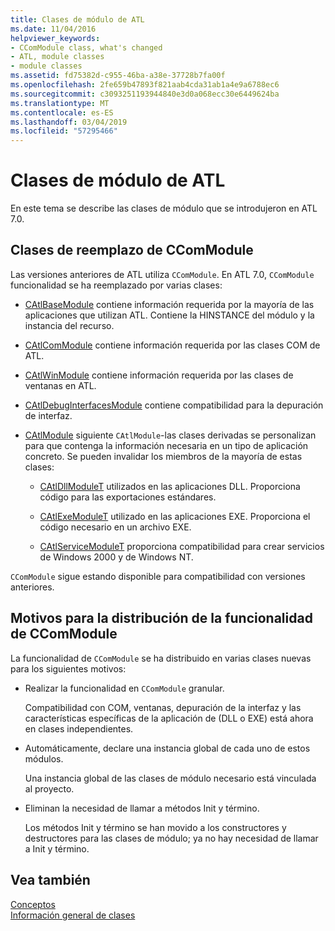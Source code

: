 ```yaml
---
title: Clases de módulo de ATL
ms.date: 11/04/2016
helpviewer_keywords:
- CComModule class, what's changed
- ATL, module classes
- module classes
ms.assetid: fd75382d-c955-46ba-a38e-37728b7fa00f
ms.openlocfilehash: 2fe659b47893f821aab4cda31ab1a4e9a6788ec6
ms.sourcegitcommit: c3093251193944840e3d0a068ecc30e6449624ba
ms.translationtype: MT
ms.contentlocale: es-ES
ms.lasthandoff: 03/04/2019
ms.locfileid: "57295466"
---
```

# <a name="atl-module-classes"></a>Clases de módulo de ATL

En este tema se describe las clases de módulo que se introdujeron en ATL 7.0.

## <a name="ccommodule-replacement-classes"></a>Clases de reemplazo de CComModule

Las versiones anteriores de ATL utiliza `CComModule`. En ATL 7.0, `CComModule` funcionalidad se ha reemplazado por varias clases:

- [CAtlBaseModule](../atl/reference/catlbasemodule-class.md) contiene información requerida por la mayoría de las aplicaciones que utilizan ATL. Contiene la HINSTANCE del módulo y la instancia del recurso.

- [CAtlComModule](../atl/reference/catlcommodule-class.md) contiene información requerida por las clases COM de ATL.

- [CAtlWinModule](../atl/reference/catlwinmodule-class.md) contiene información requerida por las clases de ventanas en ATL.

- [CAtlDebugInterfacesModule](../atl/reference/catldebuginterfacesmodule-class.md) contiene compatibilidad para la depuración de interfaz.

- [CAtlModule](../atl/reference/catlmodule-class.md) siguiente `CAtlModule`-las clases derivadas se personalizan para que contenga la información necesaria en un tipo de aplicación concreto. Se pueden invalidar los miembros de la mayoría de estas clases:

   - [CAtlDllModuleT](../atl/reference/catldllmodulet-class.md) utilizados en las aplicaciones DLL. Proporciona código para las exportaciones estándares.

   - [CAtlExeModuleT](../atl/reference/catlexemodulet-class.md) utilizado en las aplicaciones EXE. Proporciona el código necesario en un archivo EXE.

   - [CAtlServiceModuleT](../atl/reference/catlservicemodulet-class.md) proporciona compatibilidad para crear servicios de Windows 2000 y de Windows NT.

`CComModule` sigue estando disponible para compatibilidad con versiones anteriores.

## <a name="reasons-for-distributing-ccommodule-functionality"></a>Motivos para la distribución de la funcionalidad de CComModule

La funcionalidad de `CComModule` se ha distribuido en varias clases nuevas para los siguientes motivos:

- Realizar la funcionalidad en `CComModule` granular.

   Compatibilidad con COM, ventanas, depuración de la interfaz y las características específicas de la aplicación de (DLL o EXE) está ahora en clases independientes.

- Automáticamente, declare una instancia global de cada uno de estos módulos.

   Una instancia global de las clases de módulo necesario está vinculada al proyecto.

- Eliminan la necesidad de llamar a métodos Init y término.

   Los métodos Init y término se han movido a los constructores y destructores para las clases de módulo; ya no hay necesidad de llamar a Init y término.

## <a name="see-also"></a>Vea también

[Conceptos](../atl/active-template-library-atl-concepts.md)<br/>
[Información general de clases](../atl/atl-class-overview.md)
